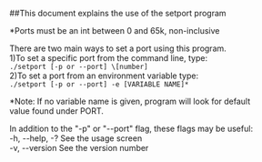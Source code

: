 ##This document explains the use of the setport program

\*Ports must be an int between 0 and 65k, non-inclusive

There are two main ways to set a port using this program.  
1)To set a specific port from the command line, type:  
`./setport [-p or --port] \[number]`  
2)To set a port from an environment variable type:  
`./setport [-p or --port] -e [VARIABLE NAME]*`

\*Note: If no variable name is given, program will look for default  
value found under PORT.  

In addition to the "-p" or "--port" flag, these flags may be useful:  
-h, --help, -?      See the usage screen  
-v, --version       See the version number
